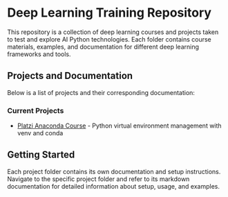 # Deep Learning Training Repository

This repository is a collection of deep learning courses and projects taken to test and explore AI Python technologies. Each folder contains course materials, examples, and documentation for different deep learning frameworks and tools.

## Projects and Documentation

Below is a list of projects and their corresponding documentation:

### Current Projects

- [Platzi Anaconda Course](./platzi-anaconda/README.md) - Python virtual environment management with venv and conda

## Getting Started

Each project folder contains its own documentation and setup instructions. Navigate to the specific project folder and refer to its markdown documentation for detailed information about setup, usage, and examples.
